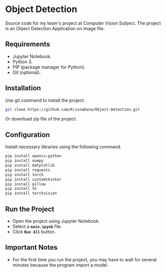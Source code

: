 # Object Detection

Source code for my team's project at Computer Vision Subject. The project is an Object Detection Application on image file.

## Requirements

- Jupyter Notebook.
- Python 3.
- PIP (package manager for Python).
- Git (optional).

## Installation

Use git command to install the project.

```bash
git clone https://github.com/KrisnaDana/Object-Detection.git
```

Or download zip file of the project.

## Configuration

Install necessary libraries using the following command.

```bash
pip install opencv-python
pip install numpy
pip install matplotlib
pip install requests
pip install torch
pip install customtkinter
pip install pillow
pip install tk
pip install torchvision
```

## Run the Project

- Open the project using Jupyter Notebook.
- Select a **`main.ipynb`** file.
- Click **`Run All`** button.

## Important Notes

- For the first time you run the project, you may have to wait for several minutes because the program import a model.
